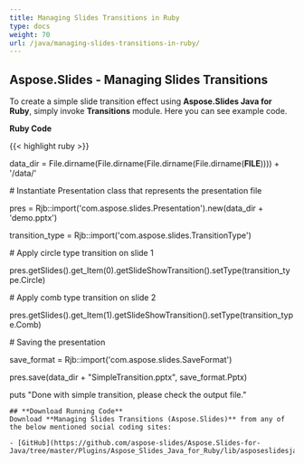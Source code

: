 ```yaml
---
title: Managing Slides Transitions in Ruby
type: docs
weight: 70
url: /java/managing-slides-transitions-in-ruby/
---
```


## **Aspose.Slides - Managing Slides Transitions**
To create a simple slide transition effect using **Aspose.Slides Java for Ruby**, simply invoke **Transitions** module. Here you can see example code.

**Ruby Code**

{{< highlight ruby >}}

 data_dir = File.dirname(File.dirname(File.dirname(File.dirname(__FILE__)))) + '/data/'



\# Instantiate Presentation class that represents the presentation file

pres = Rjb::import('com.aspose.slides.Presentation').new(data_dir + 'demo.pptx')

transition_type = Rjb::import('com.aspose.slides.TransitionType')

\# Apply circle type transition on slide 1

pres.getSlides().get_Item(0).getSlideShowTransition().setType(transition_type.Circle)

\# Apply comb type transition on slide 2

pres.getSlides().get_Item(1).getSlideShowTransition().setType(transition_type.Comb)

\# Saving the presentation

save_format = Rjb::import('com.aspose.slides.SaveFormat')

pres.save(data_dir + "SimpleTransition.pptx", save_format.Pptx)

puts "Done with simple transition, please check the output file."

```
## **Download Running Code**
Download **Managing Slides Transitions (Aspose.Slides)** from any of the below mentioned social coding sites:

- [GitHub](https://github.com/aspose-slides/Aspose.Slides-for-Java/tree/master/Plugins/Aspose_Slides_Java_for_Ruby/lib/asposeslidesjava/Slides/transitions.rb)
